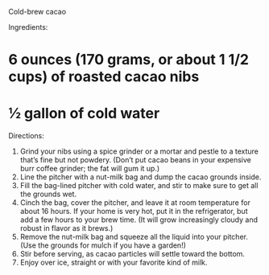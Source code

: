 Cold-brew cacao

Ingredients:
# 6 ounces (170 grams, or about 1 1/2 cups) of roasted cacao nibs
# ½ gallon of cold water

Directions:

1. Grind your nibs using a spice grinder or a mortar and pestle to a texture that’s fine but not powdery. (Don’t put cacao beans in your expensive burr coffee grinder; the fat will gum it up.)
2. Line the pitcher with a nut-milk bag and dump the cacao grounds inside.
3. Fill the bag-lined pitcher with cold water, and stir to make sure to get all the grounds wet.
4. Cinch the bag, cover the pitcher, and leave it at room temperature for about 16 hours. If your home is very hot, put it in the refrigerator, but add a few hours to your brew time. (It will grow increasingly cloudy and robust in flavor as it brews.)
5. Remove the nut-milk bag and squeeze all the liquid into your pitcher. (Use the grounds for mulch if you have a garden!)
6. Stir before serving, as cacao particles will settle toward the bottom.
7. Enjoy over ice, straight or with your favorite kind of milk.